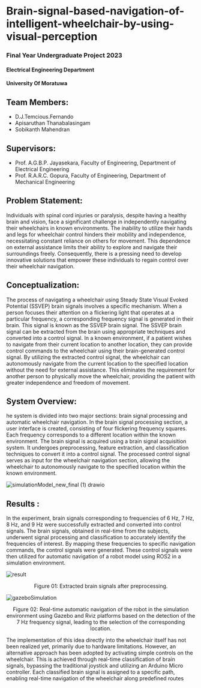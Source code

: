 # Brain-signal-based-navigation-of-intelligent-wheelchair-by-using-visual-perception

### Final Year Undergraduate Project 2023
#### Electrical Engineering Department
#### University Of Moratuwa


## Team Members:
- D.J.Temcious.Fernando
- Apisaruthan Thanabalasingam
- Sobikanth Mahendran

## Supervisors:
- Prof. A.G.B.P. Jayasekara, Faculty of Engineering, Department of Electrical Engineering
- Prof. R.A.R.C. Gopura, Faculty of Engineering, Department of Mechanical Engineering

## Problem Statement:
Individuals with spinal cord injuries or paralysis, despite having a healthy brain and vision, face a significant
challenge in independently navigating their wheelchairs in known environments. The inability to utilize their
hands and legs for wheelchair control hinders their mobility and independence, necessitating constant reliance
on others for movement. This dependence on external assistance limits their ability to explore and navigate
their surroundings freely. Consequently, there is a pressing need to develop innovative solutions that empower
these individuals to regain control over their wheelchair navigation.

## Conceptualization:
The process of navigating a wheelchair using Steady State Visual Evoked Potential (SSVEP) brain signals involves
a specific mechanism. When a person focuses their attention on a flickering light that operates at a particular
frequency, a corresponding frequency signal is generated in their brain. This signal is known as the SSVEP brain
signal.
The SSVEP brain signal can be extracted from the brain using appropriate techniques and converted into a
control signal. In a known environment, if a patient wishes to navigate from their current location to another
location, they can provide control commands to the wheelchair using their brain-generated control signal.
By utilizing the extracted control signal, the wheelchair can autonomously navigate from the current location to
the specified location without the need for external assistance. This eliminates the requirement for another
person to physically move the wheelchair, providing the patient with greater independence and freedom of
movement.

## System Overview:
he system is divided into two major sections: brain signal processing and automatic wheelchair navigation.
In the brain signal processing section, a user interface is created, consisting of four flickering frequency squares.
Each frequency corresponds to a different location within the known environment. The brain signal is acquired
using a brain signal acquisition system. It undergoes preprocessing, feature extraction, and classification
techniques to convert it into a control signal.
The processed control signal serves as input for the wheelchair navigation section, allowing the wheelchair to
autonomously navigate to the specified location within the known environment.

![simulationModel_new_final (1) drawio](https://github.com/temci024/Brain-signal-based-navigation-of-intelligent-wheelchair-by-using-visual-perception/assets/129023792/07546627-d9ac-442b-9d1d-cf406f0cf1bb)


## Results :
In the experiment, brain signals corresponding to frequencies of 6 Hz, 7 Hz, 8 Hz, and 9 Hz were successfully
extracted and converted into control signals. The brain signals, obtained in real-time from the subjects,
underwent signal processing and classification to accurately identify the frequencies of interest.
By mapping these frequencies to specific navigation commands, the control signals were generated. These
control signals were then utilized for automatic navigation of a robot model using ROS2 in a simulation
environment.

![result](https://github.com/temci024/Brain-signal-based-navigation-of-intelligent-wheelchair-by-using-visual-perception/assets/129023792/fa717d50-02bc-4c34-a21a-e081f48ad2eb)

<p align="center">Figure 01: Extracted brain signals after preprocessing.</p>



![gazeboSimulation](https://github.com/temci024/Brain-signal-based-navigation-of-intelligent-wheelchair-by-using-visual-perception/assets/129023792/aa80f306-4e9b-4f2e-97b5-a699c4503c79)

<p align="center">Figure 02: Real-time automatic navigation of the robot in the simulation environment using
Gazebo and Rviz platforms based on the detection of the 7 Hz frequency signal, leading to the
selection of the corresponding location.</p>


The implementation of this idea directly into the wheelchair itself has not been realized yet, primarily due to hardware limitations. 
However, an alternative approach has been adopted by activating simple controls on the wheelchair. This is achieved through real-time classification of brain signals, bypassing the
traditional joystick and utilizing an Arduino Micro controller. Each classified brain signal is assigned to a
specific path, enabling real-time navigation of the wheelchair along predefined routes

